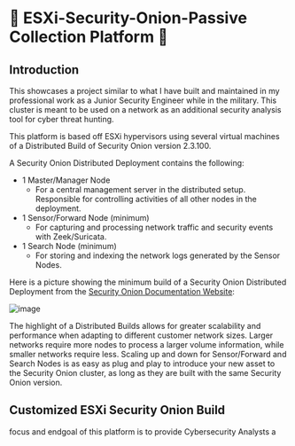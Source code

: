 # 🧅 ESXi-Security-Onion-Passive Collection Platform 🧅

## Introduction

This showcases a project similar to what I have built and maintained in my professional work as a Junior Security Engineer while in the military. This cluster is meant to be used on a network as an additional security analysis tool for cyber threat hunting. 

This platform is based off ESXi hypervisors using several virtual machines of a Distributed Build of Security Onion version 2.3.100. 

A Security Onion Distributed Deployment contains the following:
- 1 Master/Manager Node
  - For a central management server in the distributed setup. Responsible for controlling activities of all other nodes in the deployment. 
- 1 Sensor/Forward Node (minimum)
  -  For capturing and processing network traffic and security events with Zeek/Suricata. 
- 1 Search Node (minimum)
  -  For storing and indexing the network logs generated by the Sensor Nodes.

Here is a picture showing the minimum build of a Security Onion Distributed Deployment from the [Security Onion Documentation Website](https://docs.securityonion.net/en/latest/architecture.html):

![image](https://github.com/gervguerrero/ESXi-Security-Onion-Passive-Collection-Platform-/assets/140366635/5cbc6295-e12d-4522-8653-ef46a7b6b2bd)

The highlight of a Distributed Builds allows for greater scalability and performance when adapting to different customer network sizes. Larger networks require more nodes to process a larger volume information, while smaller networks require less. Scaling up and down for Sensor/Forward and Search Nodes is as easy as plug and play to introduce your new asset to the Security Onion cluster, as long as they are built with the same Security Onion version. 

## Customized ESXi Security Onion Build 

focus and endgoal of this platform is to provide Cybersecurity Analysts a 
